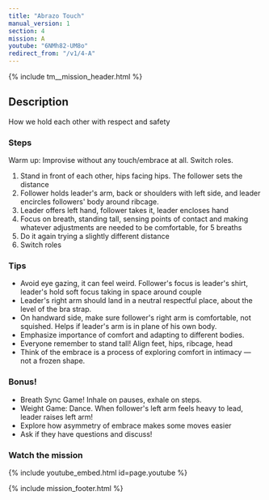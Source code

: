 ```yaml
---
title: "Abrazo Touch"
manual_version: 1
section: 4
mission: A
youtube: "6NMh82-UM8o"
redirect_from: "/v1/4-A"
---
```


{% include tm__mission_header.html %}

## Description

How we hold each other with respect and safety

### Steps

Warm up: Improvise without any touch/embrace at all. Switch roles. 

1. Stand in front of each other, hips facing hips. The follower sets the distance
2. Follower holds leader's arm, back or shoulders with left side, and leader encircles followers' body around ribcage.  
3. Leader offers left hand, follower takes it, leader encloses hand
4. Focus on breath, standing tall, sensing points of contact and making whatever adjustments are needed to be comfortable, for 5 breaths
5. Do it again trying a slightly different distance
6. Switch roles

### Tips

* Avoid eye gazing, it can feel weird. Follower's focus is leader's shirt, leader's hold soft focus taking in space around couple
* Leader's right arm should land in a neutral respectful place, about the level of the bra strap. 
* On handward side, make sure follower's right arm is comfortable, not squished. Helps if leader's arm is in plane of his own body. 
* Emphasize importance of comfort and adapting to different bodies.
* Everyone remember to stand tall! Align feet, hips, ribcage, head
* Think of the embrace is a process of exploring comfort in intimacy — not a frozen shape.

### Bonus!

* Breath Sync Game! Inhale on pauses, exhale on steps.
* Weight Game: Dance. When follower's left arm feels heavy to lead, leader raises left arm!
* Explore how asymmetry of embrace makes some moves easier
* Ask if they have questions and discuss!

### Watch the mission

{% include youtube_embed.html id=page.youtube %}

{% include mission_footer.html %}

